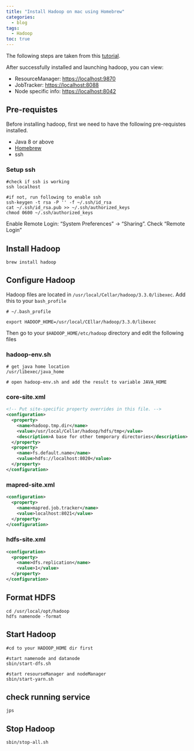 ```yaml
---
title: "Install Hadoop on mac using Homebrew"
categories:
  - blog
tags:
  - Hadoop
toc: true
---
```



The following steps are taken from this [tutorial](https://medium.com/beeranddiapers/installing-hadoop-on-mac-a9a3649dbc4d).

After successfully installed and launching hadoop, you can view:

- ResourceManager: [https://localhost:9870](https://localhost:9870)
- JobTracker: [https://localhost:8088](https://localhost:8088)
- Node specific info: [https://localhost:8042](https://localhost:8042)

## Pre-requistes

 Before installing hadoop, first we need to have the following pre-requistes installed.

- Java 8 or above
- [Homebrew](https://brew.sh)
- ssh

### Setup ssh

```console
#check if ssh is working
ssh localhost

#if not, run following to enable ssh
ssh-keygen -t rsa -P '' -f ~/.ssh/id_rsa 
cat ~/.ssh/id_rsa.pub >> ~/.ssh/authorized_keys
chmod 0600 ~/.ssh/authorized_keys
```

Enable Remote Login: “System Preferences” -> “Sharing”. Check “Remote Login”


## Install Hadoop

```console
brew install hadoop
```


## Configure Hadoop

 Hadoop files are located in `/usr/local/Cellar/hadoop/3.3.0/libexec`. Add this to your `bash_profile`

```console
# ~/.bash_profile

export HADOOP_HOME=/usr/local/CEllar/hadoop/3.3.0/libexec
```

Then go to your `$HADOOP_HOME/etc/hadoop` directory and edit the following files
### hadoop-env.sh

```console
# get java home location
/usr/libexec/java_home

# open hadoop-env.sh and add the result to variable JAVA_HOME
```

### core-site.xml
```xml
<!-- Put site-specific property overrides in this file. -->
<configuration>
  <property>
    <name>hadoop.tmp.dir</name>
    <value>/usr/local/Cellar/hadoop/hdfs/tmp</value>
    <description>A base for other temporary directories</description>             
  </property>
  <property>
    <name>fs.default.name</name>
    <value>hdfs://localhost:8020</value>
  </property>
</configuration>
```

### mapred-site.xml
```xml
<configuration>
  <property>
    <name>mapred.job.tracker</name>
    <value>localhost:8021</value>
  </property>
</configuration>
```

### hdfs-site.xml
```xml
<configuration>
  <property>
    <name>dfs.replication</name>
    <value>1</value>
  </property>
</configuration>
```

## Format HDFS

```console
cd /usr/local/opt/hadoop
hdfs namenode -format
```

## Start Hadoop
```console
#cd to your HADOOP_HOME dir first

#start namenode and datanode
sbin/start-dfs.sh 

#start resourseManager and nodeManager
sbin/start-yarn.sh
```

## check running service
```console
jps
```

## Stop Hadoop
```console
sbin/stop-all.sh
```



